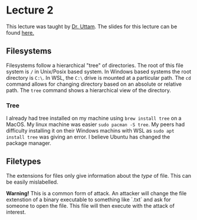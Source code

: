 # Lecture 2
This lecture was taught by [Dr. Uttam](https://www.uttamlab.com).
The slides for this lecture can be found [here.](https://mscbio2025-2025.github.io/lectures/lecture-02-files.slides.html#/)
## Filesystems
Filesystems follow a hierarchical "tree" of directories.
The root of this file system is `/` in Unix/Posix based system.
In Windows based systems the root directory is `C:\`.
In WSL, the `C:\` drive is mounted at a particular path.
The `cd` command allows for changing directory based on an absolute or relative path.
The `tree` command shows a hierarchical view of the directory.
### Tree
I already had tree installed on my machine using `brew install tree` on a MacOS.
My linux machine was easier `sudo pacman -S tree`.
My peers had difficulty installing it on their Windows machins with WSL as `sudo apt install tree` was giving an error.
I believe Ubuntu has changed the package manager.
## Filetypes
The extensions for files only give information about the _type_ of file.
This can be easily mislabelled.
<div class="alert">
  <strong>Warning!</strong> This is a common form of attack. An attacker will change the file extenstion of a binary executable to something like `.txt` and ask for someone to open the file. This file will then execute with the attack of interest.
</div>
